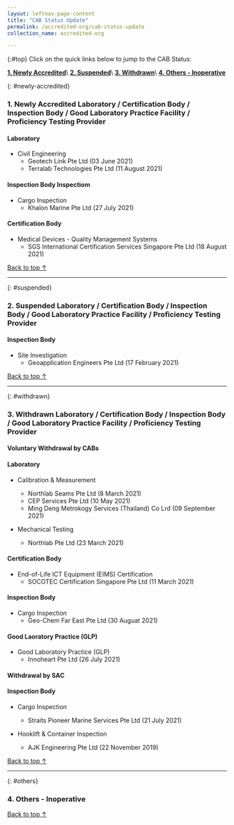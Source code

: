 ```yaml
---
layout: leftnav-page-content
title: "CAB Status Update"
permalink: /accredited-org/cab-status-update
collection_name: accredited-org

---
```


{:#top}
Click on the quick links below to jump to the CAB Status:

**[1. Newly Accredited](#newly-accredited)**\\
**[2. Suspended](#suspended)**\\
**[3. Withdrawn](#withdrawn)**\\
**[4. Others - Inoperative](#others)**

{: #newly-accredited}
### 1. Newly Accredited Laboratory / Certification Body / Inspection Body / Good Laboratory Practice Facility / Proficiency Testing Provider 
   

#### Laboratory

* Civil Engineering 
  * Geotech Link Pte Ltd (03 June 2021)
  * Terralab Technologies Pte Ltd (11 August 2021)


#### Inspection Body Inspectiom

* Cargo Inspection
  * Khalon Marine Pte Ltd (27 July 2021)


#### Certification Body

* Medical Devices - Quality Management Systems
  * SGS International Certification Services Singapore Pte Ltd (18 August 2021)

     

[Back to top ↑](#top)

---

{: #suspended}
### 2. Suspended Laboratory /  Certification Body / Inspection Body / Good Laboratory Practice Facility / Proficiency Testing Provider


#### Inspection Body

* Site Investigation
  * Geoapplication Engineers Pte Ltd (17 February 2021)
 

[Back to top ↑](#top)

---

{: #withdrawn}
### 3. Withdrawn Laboratory / Certification Body / Inspection Body / Good Laboratory Practice Facility / Proficiency Testing Provider


#### **Voluntary Withdrawal by CABs**

#### Laboratory

* Calibration & Measurement
  * Northlab Seams Pte Ltd (8 March 2021)
  * CEP Services Pte Ltd (10 May 2021)
  * Ming Deng Metrokogy Services (Thailand) Co Lrd (09 September 2021)
  
* Mechanical Testing
  * Northlab Pte Ltd (23 March 2021)
    

#### Certification Body

* End-of-Life ICT Equipment (EIMS) Certification
  * SOCOTEC Certification Singapore Pte Ltd (11 March 2021)


#### Inspection Body

* Cargo Inspection
  * Geo-Chem Far East Pte Ltd (30 Auguat 2021)


#### Good Laoratory Practice (GLP)

* Good Laboratory Practice (GLP)
  * Innoheart Pte Ltd (26 July 2021)

  
#### **Withdrawal by SAC**

#### Inspection Body

* Cargo Inspection
  * Straits Pioneer Marine Services Pte Ltd (21 July 2021)

* Hooklift & Container Inspection
  * AJK Engineering Pte Ltd (22 November 2019)


  

[Back to top ↑](#top)

---

{: #others}
### 4. Others - Inoperative
 
[Back to top ↑](#top)
